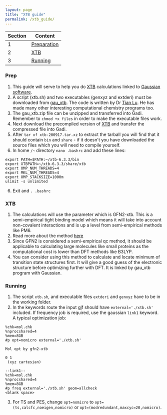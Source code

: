 ```yaml
---
layout: page
title: "XTB guide"
permalink: /xtb_guide/
---
```


Section|Content|
---|---|
1|[Preparation](#prep)|
2|[XTB](#xtb)|
3|[Running](#running)|

### Prep
1. This guide will serve to help you do [XTB](https://xtb-docs.readthedocs.io/en/latest/gfnff.html) calculations linked to [Gaussian software](http://gaussian.com/).
2. A script (xtb.sh) and two executables (genxyz and extderi) must be downloaded from [gau_xtb](http://sobereva.com/soft/gau_xtb/). The code is written by Dr [Tian Lu](http://sobereva.com/Tian_Lu.html). He has made many other interesting computational chemistry programs too.
3. The gau_xtb.zip file can be unzipped and transferred into Gadi. Remember to ```chmod +x files``` in order to make the executable files work.
3. Next download the precompiled version of [XTB](https://github.com/grimme-lab/xtb/releases/tag/v6.3.3) and transfer the compressed file into Gadi.
4. After ```tar xf xtb-200917.tar.xz``` to extract the tarball you will find that it should contain ```bin``` and ```share``` - if it doesn't you have downloaded the source files which you will need to compile yourself.
5. In home ```/~``` directory ```nano .bashrc``` and add these lines:
```
export PATH=$PATH:~/xtb-6.3.3/bin
export XTBPATH=~/xtb-6.3.3/share/xtb
export OMP_NUM_THREADS=4
export MKL_NUM_THREADS=4
export OMP_STACKSIZE=1000m
ulimit -s unlimited
```
6. Exit and ```. .bashrc```

### XTB
1. The calculations will use the parameter which is GFN2-xtb. This is a semi-empirical tight binding model which means it will take into account non-covalent interactions and is up a level from semi-empirical methods like PM6. 
2. Read more about the method [here](https://pubs.acs.org/doi/10.1021/acs.jctc.8b01176)
3. Since GFN2 is considered a semi-empirical qc method, it should be applicable to calculating large molecules like small proteins as the computational cost is lower than DFT methods like B3LYP. 
4. You can consider using this method to calculate and locate minimum of transition state structures first. It will give a good guess of the electronic structure before optimizing further with DFT. It is linked by gau_xtb program with Gaussian.

### Running
1. The script ```xtb.sh```, and executable files ```extderi``` and ```genxyz``` have to be in the working folder. 
2. In the keywords route the input gjf should have ```external='./xtb.sh'``` included. If frequency job is required, use the gaussian ```link1``` keyword. A typical optimization job:

```
%chk=mol.chk
%nprocshared=4
%mem=8GB
#p opt=nomicro external='./xtb.sh'

Mol opt by gfn2-xtb

0 1
 (xyz cartesian)

--link1--
%chk=mol.chk
%nprocshared=4
%mem=8GB
#p freq external='./xtb.sh' geom=allcheck
<blank space>
```

3. For TS and PES, change ```opt=nomicro``` to ```opt=(ts,calcfc,noeigen,nomicro)``` or ```opt=(modredundant,maxcyc=20,nomicro)```.

